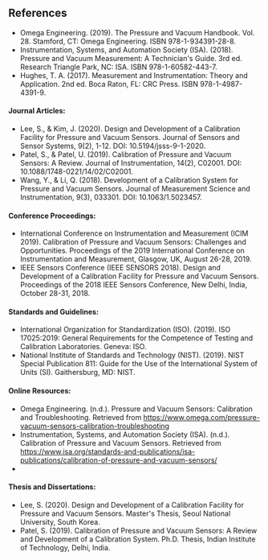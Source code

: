 ## References

-	Omega Engineering. (2019). The Pressure and Vacuum Handbook. Vol. 28. Stamford, CT: Omega Engineering. ISBN 978-1-934391-28-8.
-	Instrumentation, Systems, and Automation Society (ISA). (2018). Pressure and Vacuum Measurement: A Technician's Guide. 3rd ed. Research Triangle Park, NC: ISA. ISBN 978-1-60582-443-7.
-	Hughes, T. A. (2017). Measurement and Instrumentation: Theory and Application. 2nd ed. Boca Raton, FL: CRC Press. ISBN 978-1-4987-4391-9.

#### Journal Articles:

-	Lee, S., & Kim, J. (2020). Design and Development of a Calibration Facility for Pressure and Vacuum Sensors. Journal of Sensors and Sensor Systems, 9(2), 1-12. DOI: 10.5194/jsss-9-1-2020.
-	Patel, S., & Patel, U. (2019). Calibration of Pressure and Vacuum Sensors: A Review. Journal of Instrumentation, 14(2), C02001. DOI: 10.1088/1748-0221/14/02/C02001.
-	Wang, Y., & Li, Q. (2018). Development of a Calibration System for Pressure and Vacuum Sensors. Journal of Measurement Science and Instrumentation, 9(3), 033301. DOI: 10.1063/1.5023457.

#### Conference Proceedings:

-	International Conference on Instrumentation and Measurement (ICIM 2019). Calibration of Pressure and Vacuum Sensors: Challenges and Opportunities. Proceedings of the 2019 International Conference on Instrumentation and Measurement, Glasgow, UK, August 26-28, 2019.
-	IEEE Sensors Conference (IEEE SENSORS 2018). Design and Development of a Calibration Facility for Pressure and Vacuum Sensors. Proceedings of the 2018 IEEE Sensors Conference, New Delhi, India, October 28-31, 2018.
#### Standards and Guidelines:

-	International Organization for Standardization (ISO). (2019). ISO 17025:2019: General Requirements for the Competence of Testing and Calibration Laboratories. Geneva: ISO.
-	National Institute of Standards and Technology (NIST). (2019). NIST Special Publication 811: Guide for the Use of the International System of Units (SI). Gaithersburg, MD: NIST.

#### Online Resources:

-	Omega Engineering. (n.d.). Pressure and Vacuum Sensors: Calibration and Troubleshooting. Retrieved from https://www.omega.com/pressure-vacuum-sensors-calibration-troubleshooting
-	Instrumentation, Systems, and Automation Society (ISA). (n.d.). Calibration of Pressure and Vacuum Sensors. Retrieved from https://www.isa.org/standards-and-publications/isa-publications/calibration-of-pressure-and-vacuum-sensors/
-	
#### Thesis and Dissertations:

-	Lee, S. (2020). Design and Development of a Calibration Facility for Pressure and Vacuum Sensors. Master's Thesis, Seoul National University, South Korea.
-	Patel, S. (2019). Calibration of Pressure and Vacuum Sensors: A Review and Development of a Calibration System. Ph.D. Thesis, Indian Institute of Technology, Delhi, India.



	
